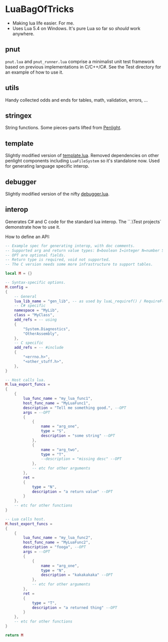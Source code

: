 # LuaBagOfTricks

- Making lua life easier. For me.
- Uses Lua 5.4 on Windows. It's pure Lua so far so *should* work anywhere.

## pnut
`pnut.lua` and `pnut_runner.lua` comprise a minimalist unit test framework based on previous implementations in C/C++/C#.
See the Test directory for an example of how to use it.

## utils
Handy collected odds and ends for tables, math, validation, errors, ...

## stringex
String functions. Some pieces-parts lifted from  [Penlight](https://github.com/lunarmodules/Penlight).

## template
Slightly modified version of [template.lua](https://github.com/lunarmodules/Penlight).
Removed dependencies on other penlight components including `LuaFileSystem` so it's standalone now.
Used for generating language specific interop.

## debugger
Slightly modified version of the nifty [debugger.lua](https://github.com/slembcke/debugger.lua).


## interop
Generates C# and C code for the standard lua interop. The ``.\Test projects` demonstrate how to use it.

How to define an API:
``` Lua
-- Example spec for generating interop, with doc comments.
-- Supported arg and return value types: B=boolean I=integer N=number S=string T=TableEx.
-- OPT are optional fields.
-- Return type is required, void not supported.
-- The C version needs some more infrastructure to support tables.

local M = {}

-- Syntax-specific options.
M.config =
{
    -- General
    lua_lib_name = "gen_lib", -- as used by luaL_requiref() / RequireF()
    -- C# specific
    namespace = "MyLib",
    class = "MyClass",
    add_refs = -- using
    {
        "System.Diagnostics",
        "OtherAssembly",
    },
    -- C specific
    add_refs = -- #include
    {
        "<errno.h>",
        "<other_stuff.h>",
    },
}

-- Host calls lua.
M.lua_export_funcs =
{
    {
        lua_func_name = "my_lua_func1",
        host_func_name = "MyLuaFunc1",
        description = "Tell me something good.", --OPT
        args = --OPT
        {
            {
                name = "arg_one",
                type = "S",
                description = "some string" --OPT
            },
            {
                name = "arg_two",
                type = "T",
                --description = "missing desc" --OPT
            },
            -- etc for other arguments
        },
        ret =
        {
            type = "N",
            description = "a return value" --OPT
        }
    },
    -- etc for other functions
}

-- Lua calls host.
M.host_export_funcs =
{
    {
        lua_func_name = "my_lua_func2",
        host_func_name = "MyLuaFunc2",
        description = "fooga", --OPT
        args = --OPT
        {
            {
                name = "arg_one",
                type = "N",
                description = "kakakakaka" --OPT
            },
            -- etc for other arguments
        },
        ret =
        {
            type = "T",
            description = "a returned thing" --OPT
        }
    },
    -- etc for other functions
}

return M
```